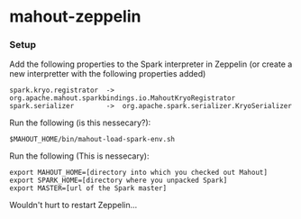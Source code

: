 # mahout-zeppelin

### Setup

Add the following properties to the Spark interpreter in Zeppelin (or create a new interpretter with the following properties added)

```
spark.kryo.registrator  ->	org.apache.mahout.sparkbindings.io.MahoutKryoRegistrator
spark.serializer        ->	org.apache.spark.serializer.KryoSerializer
```

Run the following (is this nessecary?): 
```
$MAHOUT_HOME/bin/mahout-load-spark-env.sh 
```

Run the following (This is nessecary):
```
export MAHOUT_HOME=[directory into which you checked out Mahout]
export SPARK_HOME=[directory where you unpacked Spark]
export MASTER=[url of the Spark master]
```

Wouldn't hurt to restart Zeppelin...

